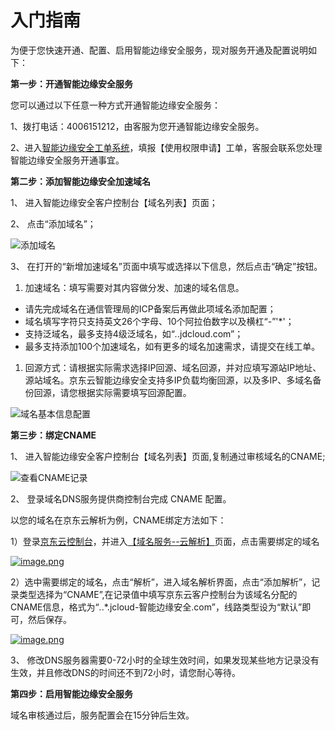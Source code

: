 # 入门指南

为便于您快速开通、配置、启用智能边缘安全服务，现对服务开通及配置说明如下：

**第一步：开通智能边缘安全服务**

您可以通过以下任意一种方式开通智能边缘安全服务：

1、拨打电话：4006151212，由客服为您开通智能边缘安全服务。

2、进入[智能边缘安全工单系统](https://ticket.jdcloud.com/myorder/form?cateId=3&questionId=20)，填报【使用权限申请】工单，客服会联系您处理智能边缘安全服务开通事宜。

**第二步：添加智能边缘安全加速域名**

1、 进入智能边缘安全客户控制台【域名列表】页面；

2、 点击“添加域名”；

![添加域名](/[image](https://github.com/liangzy3/cn/tree/Intelligent-Edge-Security-1/image)/**Intelligent-Edge-Security**/添加域名.png)

3、 在打开的“新增加速域名”页面中填写或选择以下信息，然后点击“确定”按钮。

1. 加速域名：填写需要对其内容做分发、加速的域名信息。

- 请先完成域名在通信管理局的ICP备案后再做此项域名添加配置；
- 域名填写字符只支持英文26个字母、10个阿拉伯数字以及横杠“-”'*'；
- 支持泛域名，最多支持4级泛域名，如“*.*.jdcloud.com”；
- 最多支持添加100个加速域名，如有更多的域名加速需求，请提交在线工单。

1. 回源方式：请根据实际需求选择IP回源、域名回源，并对应填写源站IP地址、源站域名。京东云智能边缘安全支持多IP负载均衡回源，以及多IP、多域名备份回源，请您根据实际需要填写回源配置。

![域名基本信息配置](/[image](https://github.com/liangzy3/cn/tree/Intelligent-Edge-Security-1/image)/**Intelligent-Edge-Security**/域名基本信息配置.png)

**第三步：绑定CNAME**

1、 进入智能边缘安全客户控制台【域名列表】页面,复制通过审核域名的CNAME;

![查看CNAME记录](/[image](https://github.com/liangzy3/cn/tree/Intelligent-Edge-Security-1/image)/**Intelligent-Edge-Security**/查看CNAME记录.png)

2、 登录域名DNS服务提供商控制台完成 CNAME 配置。

以您的域名在京东云解析为例，CNAME绑定方法如下：

1）登录[京东云控制台](https://www.jdcloud.com/index)，并进入[【域名服务--云解析】](https://dns-console.jdcloud.com/list)页面，点击需要绑定的域名

[![image.png](https://camo.githubusercontent.com/882c98288586362f69f4f5b30fa821955af881ca/68747470733a2f2f696d67312e6a636c6f756463732e636f6d2f636d732f61653231353731642d383331622d343965322d626561312d62653936363161666132643732303138303432333134313632372e706e67)](https://camo.githubusercontent.com/882c98288586362f69f4f5b30fa821955af881ca/68747470733a2f2f696d67312e6a636c6f756463732e636f6d2f636d732f61653231353731642d383331622d343965322d626561312d62653936363161666132643732303138303432333134313632372e706e67)

2）选中需要绑定的域名，点击“解析”，进入域名解析界面，点击“添加解析”，记录类型选择为“CNAME”,在记录值中填写京东云客户控制台为该域名分配的CNAME信息，格式为“*.*.*.jcloud-智能边缘安全.com”，线路类型设为“默认”即可，然后保存。

[![image.png](https://camo.githubusercontent.com/43acf18ba6fc41b8d0925d70c572339e0ef052da/68747470733a2f2f696d67312e6a636c6f756463732e636f6d2f636d732f33646466316630312d616166642d346133662d613964392d30616437616238616334613832303138303332303139343432322e706e67)](https://camo.githubusercontent.com/43acf18ba6fc41b8d0925d70c572339e0ef052da/68747470733a2f2f696d67312e6a636c6f756463732e636f6d2f636d732f33646466316630312d616166642d346133662d613964392d30616437616238616334613832303138303332303139343432322e706e67)

3、 修改DNS服务器需要0-72小时的全球生效时间，如果发现某些地方记录没有生效，并且修改DNS的时间还不到72小时，请您耐心等待。

**第四步：启用智能边缘安全服务**

域名审核通过后，服务配置会在15分钟后生效。